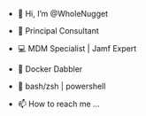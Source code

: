 - 👋 Hi, I’m @WholeNugget

- 👀 Principal Consultant
- 💻 MDM Specialist | Jamf Expert
- 🐳 Docker Dabbler
- 📝 bash/zsh | powershell 

- 📫 How to reach me ...

<!---
WholeNugget/WholeNugget is a ✨ special ✨ repository because its `README.md` (this file) appears on your GitHub profile.
You can click the Preview link to take a look at your changes.
--->
